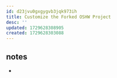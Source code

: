 ```yaml
---
id: d23jvu0gxgygvb3jqk973ih
title: Customize the Forked OSHW Project
desc: ''
updated: 1729628308905
created: 1729628303088
---
```


## notes

- 

